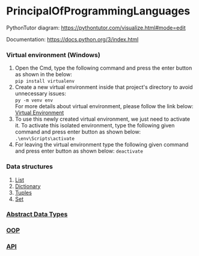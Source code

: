 # PrincipalOfProgrammingLanguages
PythonTutor diagram: https://pythontutor.com/visualize.html#mode=edit

Documentation: https://docs.python.org/3/index.html


### Virtual environment (Windows)
1. Open the Cmd, type the following command and press the enter button as shown in the below:<br />
```pip install virtualenv```<br />
2. Create a new virtual environment inside that project's directory to avoid unnecessary issues:<br />
```py -m venv env```<br />
  For more details about virtual environment, please follow the link below:<br />
  <a href="https://packaging.python.org/en/latest/guides/installing-using-pip-and-virtual-environments/" target="_blank">Virtual Environment</a><br />
3. To use this newly created virtual environment, we just need to activate it. To activate this isolated environment, type the following given command and press enter button as shown below:<br />
```.\env\Scripts\activate```<br />
4. For leaving the virtual environment type the following given command and press enter button as shown below:
  ```deactivate```
### Data structures
1. <a href="https://www.geeksforgeeks.org/list-methods-python/" target="_blank">List</a><br />
2. <a href="https://www.geeksforgeeks.org/python-dictionary-methods/?ref=lbp" target="_blank">Dictionary</a><br />
3. <a href="https://www.geeksforgeeks.org/python-tuples/" target="_blank">Tuples</a><br />
4. <a href="https://www.geeksforgeeks.org/python-set-methods/">Set</a><br />

###  <a href="https://www.geeksforgeeks.org/abstract-data-types/" target="_blank">Abstract Data Types</a><br />
###  <a href="https://realpython.com/python3-object-oriented-programming/">OOP</a><br />
###  <a href="https://www.geeksforgeeks.org/introduction-to-apis/#:~:text=API%20is%20an%20abbreviation%20for,its%20program%20easier%20and%20simpler.">API</a><br />
